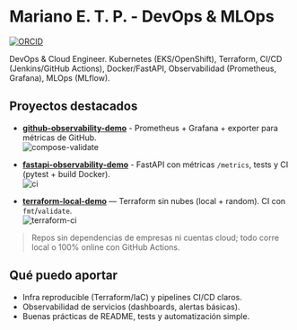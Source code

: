 # Mariano E. T. P. - DevOps & MLOps
[![ORCID](https://img.shields.io/badge/ORCID-0009--0009--6284--3867-A6CE39?logo=orcid&logoColor=white&style=flat-square)](https://orcid.org/0009-0009-6284-3867)

DevOps & Cloud Engineer. Kubernetes (EKS/OpenShift), Terraform, CI/CD (Jenkins/GitHub Actions),
Docker/FastAPI, Observabilidad (Prometheus, Grafana), MLOps (MLflow).

## Proyectos destacados

- **[github-observability-demo](https://github.com/mariano-tp/github-observability-demo)** - Prometheus + Grafana + exporter para métricas de GitHub.  
  ![compose-validate](https://github.com/mariano-tp/github-observability-demo/actions/workflows/compose-validate.yml/badge.svg?branch=main)

- **[fastapi-observability-demo](https://github.com/mariano-tp/fastapi-observability-demo)** - FastAPI con métricas `/metrics`, tests y CI (pytest + build Docker).  
  ![ci](https://github.com/mariano-tp/fastapi-observability-demo/actions/workflows/ci.yml/badge.svg?branch=main)

- **[terraform-local-demo](https://github.com/mariano-tp/terraform-local-demo)** — Terraform sin nubes (local + random). CI con `fmt`/`validate`.  
  ![terraform-ci](https://github.com/mariano-tp/terraform-local-demo/actions/workflows/terraform-ci.yml/badge.svg?branch=main)

> Repos sin dependencias de empresas ni cuentas cloud; todo corre local o 100% online con GitHub Actions.

## Qué puedo aportar
- Infra reproducible (Terraform/IaC) y pipelines CI/CD claros.
- Observabilidad de servicios (dashboards, alertas básicas).
- Buenas prácticas de README, tests y automatización simple.
